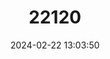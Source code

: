 ---
title: "22120"
category: "Trichomycterus areolatus"
draft: false
date: 2024-02-22 13:03:50
languages:
  Finnish: ["Chilenluikeromonni"]
  Spanish; Castilian: ["Bagre Pintado"]
---